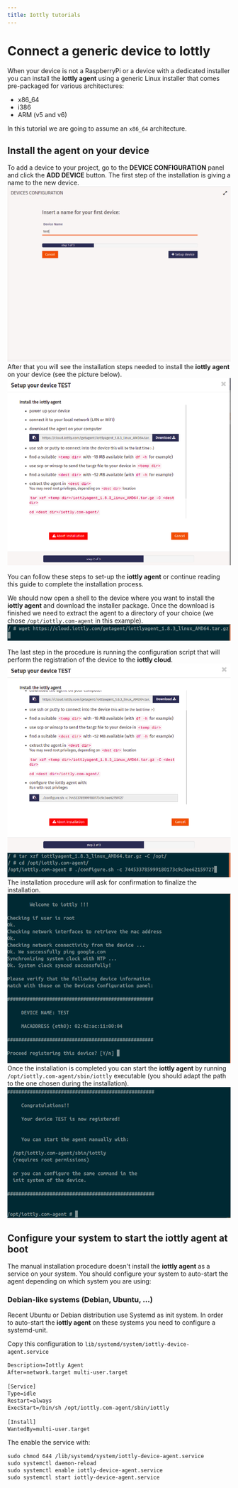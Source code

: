 ```yaml
---
title: Iottly tutorials
---
```


# Connect a generic device to Iottly

When your device is not a RaspberryPi or a device with a dedicated installer
you can install the __iottly agent__ using a generic Linux installer that comes
pre-packaged for various architectures:

- x86_64
- i386
- ARM (v5 and v6)

In this tutorial we are going to assume an `x86_64` architecture.

## Install the agent on your device

To add a device to your project, go to the __DEVICE CONFIGURATION__ panel and click
the __ADD DEVICE__ button. The first step of the installation is giving a name to
the new device.
![iottly pairing](/images/agent_installation/step-1.png)
After that you will see the installation steps needed to install the __iottly agent__
on your device (see the picture below).
![iottly pairing](/images/agent_installation/step-2.1.png)

You can follow these steps to set-up the __iottly agent__ or continue reading
this guide to complete the installation process.

We should now open a shell to the device where you want to install the __iottly agent__
and download the installer package. Once the download is finished we need to extract
the agent to a directory of your choice (we chose `/opt/iottly.com-agent` in this example).
![iottly pairing](/images/agent_installation/step-3.1.png)

The last step in the procedure is running the configuration script that will
perform the registration of the device to the __iottly cloud__.
![iottly pairing](/images/agent_installation/step-2.2.png)
![iottly pairing](/images/agent_installation/step-3.2.png)
The installation procedure will ask for confirmation to finalize the installation.
![iottly pairing](/images/agent_installation/step-3.3.png)
Once the installation is completed you can start the __iottly agent__ by running
`/opt/iottly.com-agent/sbin/iottly` executable (you should adapt the path to the
one chosen during the installation).
![iottly pairing](/images/agent_installation/step-3.4.png)

## Configure your system to start the iottly agent at boot
The manual installation procedure doesn't install the __iottly agent__ as a service
on your system. You should configure your system to auto-start the agent depending
on which system you are using:

### Debian-like systems (Debian, Ubuntu, ...)
Recent Ubuntu or Debian distribution use Systemd as init system. In order to
auto-start the __iottly agent__ on these systems you need to configure a systemd-unit.


Copy this configuration to `lib/systemd/system/iottly-device-agent.service`
```
Description=Iottly Agent
After=network.target multi-user.target

[Service]
Type=idle
Restart=always
ExecStart=/bin/sh /opt/iottly.com-agent/sbin/iottly

[Install]
WantedBy=multi-user.target
```

The enable the service with:
```
sudo chmod 644 /lib/systemd/system/iottly-device-agent.service
sudo systemctl daemon-reload
sudo systemctl enable iottly-device-agent.service
sudo systemctl start iottly-device-agent.service
```




